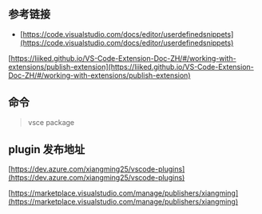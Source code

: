 ## 参考链接

- [https://code.visualstudio.com/docs/editor/userdefinedsnippets](https://code.visualstudio.com/docs/editor/userdefinedsnippets)

[https://liiked.github.io/VS-Code-Extension-Doc-ZH/#/working-with-extensions/publish-extension](https://liiked.github.io/VS-Code-Extension-Doc-ZH/#/working-with-extensions/publish-extension)

## 命令

> vsce package

## plugin 发布地址

[https://dev.azure.com/xiangming25/vscode-plugins](https://dev.azure.com/xiangming25/vscode-plugins)

[https://marketplace.visualstudio.com/manage/publishers/xiangming](https://marketplace.visualstudio.com/manage/publishers/xiangming)